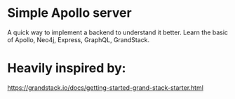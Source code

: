 # Simple Apollo server

A quick way to implement a backend to understand it better. Learn the basic of Apollo, Neo4j, Express, GraphQL, GrandStack.

# Heavily inspired by:

https://grandstack.io/docs/getting-started-grand-stack-starter.html
